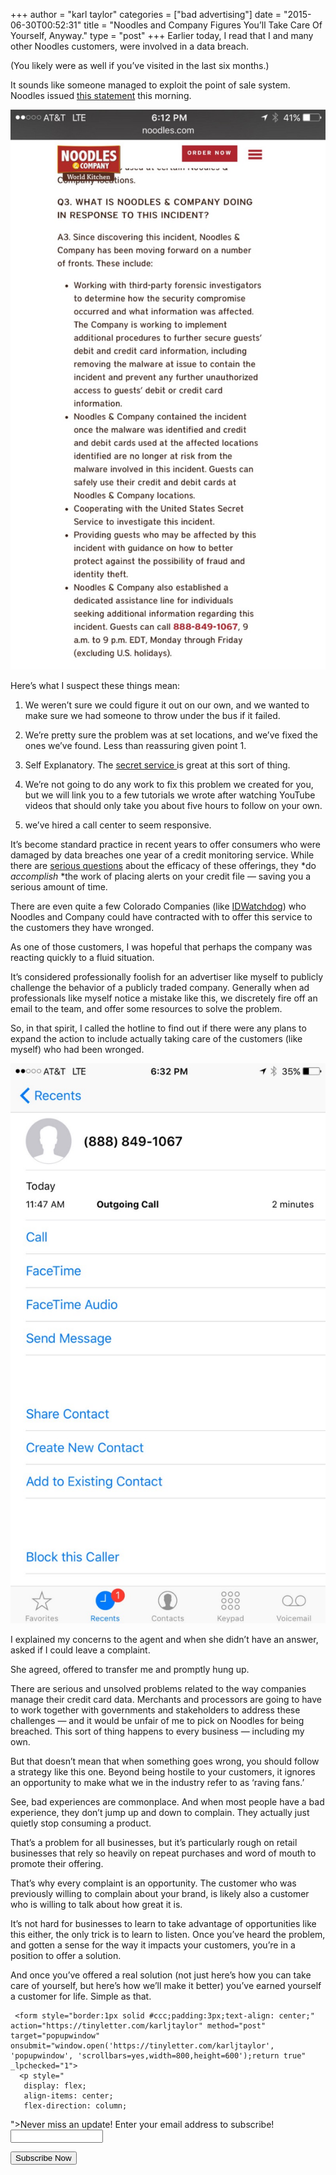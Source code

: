 +++
author = "karl taylor"
categories = ["bad advertising"]
date = "2015-06-30T00:52:31"
title = "Noodles and Company Figures You’ll Take Care Of Yourself, Anyway."
type = "post"
+++
Earlier today, I read that I and many other Noodles customers, were involved in a data breach.

 (You likely were as well if you’ve visited in the last six months.)

 It sounds like someone managed to exploit the point of sale system. Noodles issued [this statement](http://www.noodles.com/security/) this morning.

  ![](https://raw.githubusercontent.com/karljtaylor/kjt/blog/content/assets/25049-1q1jgwhkijlah5qlzhbiydw.jpeg)  


 Here’s what I suspect these things mean:

 1) We weren’t sure we could figure it out on our own, and we wanted to make sure we had someone to throw under the bus if it failed.

 2) We’re pretty sure the problem was at set locations, and we’ve fixed the ones we’ve found. Less than reassuring given point 1.

 3) Self Explanatory. The [secret service ](http://www.secretservice.gov/investigation/)is great at this sort of thing.

 4) We’re not going to do any work to fix this problem we created for you, but we will link you to a few tutorials we wrote after watching YouTube videos that should only take you about five hours to follow on your own.

 5) we’ve hired a call center to seem responsive.

 It’s become standard practice in recent years to offer consumers who were damaged by data breaches one year of a credit monitoring service. While there are [serious questions](http://m.deseretnews.com/article/865597982/Target-data-breach-Credit-monitoring-will-not-protect-you-from-identity-theft.html?pg=all) about the efficacy of these offerings, they *do *accomplish* *the work of placing alerts on your credit file — saving you a serious amount of time.

 There are even quite a few Colorado Companies (like [IDWatchdog](http://www.idwatchdog.com/)) who Noodles and Company could have contracted with to offer this service to the customers they have wronged.

 As one of those customers, I was hopeful that perhaps the company was reacting quickly to a fluid situation.

 It’s considered professionally foolish for an advertiser like myself to publicly challenge the behavior of a publicly traded company. Generally when ad professionals like myself notice a mistake like this, we discretely fire off an email to the team, and offer some resources to solve the problem.

 So, in that spirit, I called the hotline to find out if there were any plans to expand the action to include actually taking care of the customers (like myself) who had been wronged.

  ![](https://raw.githubusercontent.com/karljtaylor/kjt/blog/content/assets/0135d-1lag8sknltl4i6dqwopmm8w.jpeg)  


 I explained my concerns to the agent and when she didn’t have an answer, asked if I could leave a complaint.

 She agreed, offered to transfer me and promptly hung up.

 There are serious and unsolved problems related to the way companies manage their credit card data. Merchants and processors are going to have to work together with governments and stakeholders to address these challenges — and it would be unfair of me to pick on Noodles for being breached. This sort of thing happens to every business — including my own.

 But that doesn’t mean that when something goes wrong, you should follow a strategy like this one. Beyond being hostile to your customers, it ignores an opportunity to make what we in the industry refer to as ‘raving fans.’

 See, bad experiences are commonplace. And when most people have a bad experience, they don’t jump up and down to complain. They actually just quietly stop consuming a product.

 That’s a problem for all businesses, but it’s particularly rough on retail businesses that rely so heavily on repeat purchases and word of mouth to promote their offering.

 That’s why every complaint is an opportunity. The customer who was previously willing to complain about your brand, is likely also a customer who is willing to talk about how great it is.

 It’s not hard for businesses to learn to take advantage of opportunities like this either, the only trick is to learn to listen. Once you’ve heard the problem, and gotten a sense for the way it impacts your customers, you’re in a position to offer a solution.

 And once you’ve offered a real solution (not just here’s how you can take care of yourself, but here’s how we’ll make it better) you’ve earned yourself a customer for life. Simple as that.


     <form style="border:1px solid #ccc;padding:3px;text-align: center;" action="https://tinyletter.com/karljtaylor" method="post" target="popupwindow" onsubmit="window.open('https://tinyletter.com/karljtaylor', 'popupwindow', 'scrollbars=yes,width=800,height=600');return true" _lpchecked="1">
      <p style="
       display: flex;
       align-items: center;
       flex-direction: column;
   "><label for="tlemail">Never miss an update! Enter your email address to subscribe!</label>
        <input type="text" name="email" id="tlemail" style="
       width: 140px;
   "></p>
      <input type="hidden" value="1" name="embed"><input type="submit" value="Subscribe Now">
   </form>
